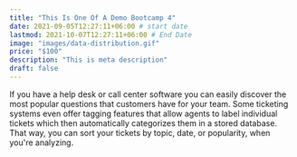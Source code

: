 ```yaml
---
title: "This Is One Of A Demo Bootcamp 4"
date: 2021-09-05T12:27:11+06:00 # start date
lastmod: 2021-10-07T12:27:11+06:00 # End Date
image: "images/data-distribution.gif"
price: "$100"
description: "This is meta description"
draft: false
---
```


If you have a help desk or call center software you can easily discover the most popular questions that customers have for your team. Some ticketing systems even offer tagging features that allow agents to label individual tickets which then automatically categorizes them in a stored database. That way, you can sort your tickets by topic, date, or popularity, when you're analyzing.